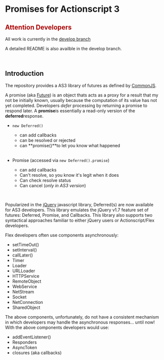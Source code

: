 # Promises for Actionscript 3

## <font color="#AA0000">Attention Developers</font>

All work is currently in the [develop branch](https://github.com/CodeCatalyst/promise-as3/tree/develop)

A detailed README is also availble in the develop branch.

&nbsp;

## Introduction

The repository provides a AS3 library of futures as defined by [CommonJS](http://wiki.commonjs.org/wiki/Promises). 

A promise (aka [Future](http://en.wikipedia.org/wiki/Futures_and_promises)) is an object thats acts as a proxy for a result that my not be initially known, usually because the computation of its value has not yet completed. Developers *defer* processing by returning a promise to respond later. A **promise**is essentially a read-only version of the **deferred**response.

* `new Deferred()`
    * can add callbacks
    * can be resolved or rejected
    * can **promise()**to let you know what happened  
&nbsp; 
 

* Promise (accessed via `new Deferred().promise`)
    * can add callbacks
    * Can't resolve, so you know it's legit when it does
    * Can check resolve status
    * Can cancel (*only in AS3 version*)

&nbsp;

Popularized in the [jQuery](http://ajax.googleapis.com/ajax/libs/jquery/1/jquery.js) javascript library, Deferred(s) are now available for AS3 developers. This library emulates the jQuery v1.7 feature set of futures: Deferred, Promise, and Callbacks. This library also supports two syntactical approaches familiar to either jQuery users or Actionscript/Flex developers.
 
Flex developers often use components asynchronously:

* setTimeOut()
* setInterval()
* callLater()
* Timer
* Loader
* URLLoader
* HTTPService
* RemoteObject
* WebService
* NetStream
* Socket
* NetConnection
* SharedObject

The above components, unfortunately, do not have a consistent mechanism in which developers may handle the asynchronous responses… until now! With the above components developers would use:

* addEventListener()
* Responders
* AsyncToken
* closures (aka callbacks)


